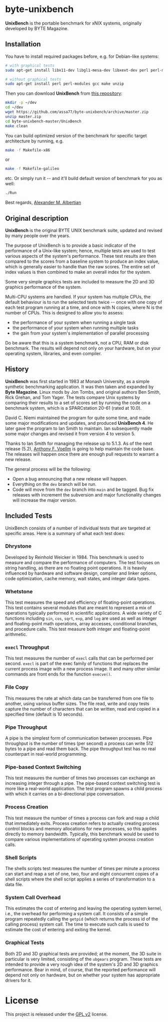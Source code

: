 # byte-unixbench

**UnixBench** is the portable benchmark for xNIX systems, originally developed by BYTE Magazine.

## Installation

You have to install required packages before, e.g. for Debian-like systems:
```bash
# with graphical tests
sudo apt-get install libx11-dev libgl1-mesa-dev libxext-dev perl perl-modules gcc make unzip
```
```bash
# without graphical tests
sudo apt-get install perl perl-modules gcc make unzip
```
Then you can download **UnixBench** from [this repository](https://github.com/assa77/byte-unixbench):
```bash
mkdir -p ~/dev
cd ~/dev
wget https://github.com/assa77/byte-unixbench/archive/master.zip
unzip master.zip
cd byte-unixbench-master/UnixBench
make clean
```
You can build optimized version of the benchmark for specific target architecture by running, e.g.
```bash
make -f Makefile-x86
```
or
```bash
make -f Makefile-galileo
```
etc. Or simply run it -- and it'll build default version of benchmark for you as well:
```bash
./Run
```

Best regards, [Alexander M. Albertian](mailto:assa@4ip.ru)

## Original description

**UnixBench** is the original BYTE UNIX benchmark suite, updated and revised by many people over the years.

The purpose of UnixBench is to provide a basic indicator of the performance of a Unix-like system; hence, multiple 
tests are used to test various aspects of the system's performance. These test results are then compared to the 
scores from a baseline system to produce an index value, which is generally easier to handle than the raw scores. 
The entire set of index values is then combined to make an overall index for the system.

Some very simple graphics tests are included to measure the 2D and 3D graphics performance of the system.

Multi-CPU systems are handled. If your system has multiple CPUs, the default behaviour is to run the selected tests 
twice -- once with one copy of each test program running at a time, and once with N copies, where N is the number of 
CPUs. This is designed to allow you to assess:

* the performance of your system when running a single task
* the performance of your system when running multiple tasks
* the gain from your system's implementation of parallel processing

Do be aware that this is a system benchmark, not a CPU, RAM or disk benchmark. The results will depend not only on 
your hardware, but on your operating system, libraries, and even compiler.

## History

**UnixBench** was first started in 1983 at Monash University, as a simple synthetic benchmarking application. It 
was then taken and expanded by **Byte Magazine**. Linux mods by Jon Tombs, and original authors Ben Smith, 
Rick Grehan, and Tom Yager. The tests compare Unix systems by comparing their results to a set of scores set 
by running the code on a benchmark system, which is a SPARCstation 20-61 (rated at 10.0).

David C. Niemi maintained the program for quite some time, and made some major modifications and updates, 
and produced **UnixBench 4**. He later gave the program to Ian Smith to maintain. Ian subsequently made 
some major changes and revised it from version 4 to version 5.

Thanks to Ian Smith for managing the release up to 5.1.3.  As of the next release (5.2), [Anthony F. Voellm](https://github.com/voellm) is going to help maintain the code base.  The releases will happen once there are enough pull requests to warrant a new release.

The general process will be the following:

* Open a bug announcing that a new release will happen.
* Everything on the `dev` branch will be run.
* Code will move from the `dev` branch into `main` and be tagged.  Bug fix releases with increment the subversion and major functionality changes will increase the major version.

## Included Tests

UnixBench consists of a number of individual tests that are targeted at specific areas. Here is a summary of what 
each test does:

### Dhrystone

Developed by Reinhold Weicker in 1984. This benchmark is used to measure and compare the performance of computers. The test focuses on string handling, as there are no floating point operations. It is heavily influenced by hardware and software design, compiler and linker options, code optimization, cache memory, wait states, and integer data types.

### Whetstone

This test measures the speed and efficiency of floating-point operations. This test contains several modules that are meant to represent a mix of operations typically performed in scientific applications. A wide variety of C functions including `sin`, `cos`, `sqrt`, `exp`, and `log` are used as well as integer and floating-point math operations, array accesses, conditional branches, and procedure calls. This test measure both integer and floating-point arithmetic.

### `execl` Throughput

This test measures the number of `execl` calls that can be performed per second. `execl` is part of the exec family of functions that replaces the current process image with a new process image. It and many other similar commands are front ends for the function `execve()`.

### File Copy

This measures the rate at which data can be transferred from one file to another, using various buffer sizes. The file read, write and copy tests capture the number of characters that can be written, read and copied in a specified time (default is 10 seconds).

### Pipe Throughput

A pipe is the simplest form of communication between processes. Pipe throughput is the number of times (per second) a process can write 512 bytes to a pipe and read them back. The pipe throughput test has no real counterpart in real-world programming.

### Pipe-based Context Switching

This test measures the number of times two processes can exchange an increasing integer through a pipe. The pipe-based context switching test is more like a real-world application. The test program spawns a child process with which it carries on a bi-directional pipe conversation.

### Process Creation

This test measure the number of times a process can fork and reap a child that immediately exits. Process creation refers to actually creating process control blocks and memory allocations for new processes, so this applies directly to memory bandwidth. Typically, this benchmark would be used to compare various implementations of operating system process creation calls.

### Shell Scripts

The shells scripts test measures the number of times per minute a process can start and reap a set of one, two, four and eight concurrent copies of a shell scripts where the shell script applies a series of transformation to a data file.

### System Call Overhead

This estimates the cost of entering and leaving the operating system kernel, i.e., the overhead for performing a system call. It consists of a simple program repeatedly calling the `getpid` (which returns the process id of the calling process) system call. The time to execute such calls is used to estimate the cost of entering and exiting the kernel.

### Graphical Tests

Both 2D and 3D graphical tests are provided; at the moment, the 3D suite in particular is very limited, consisting of the `ubgears` program. These tests are intended to provide a very rough idea of the system's 2D and 3D graphics performance. Bear in mind, of course, that the reported performance will depend not only on hardware, but on whether your system has appropriate drivers for it.

# License

This project is released under the [GPL v2](LICENSE.txt) license.

